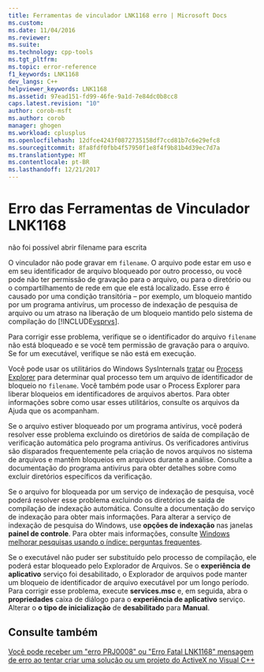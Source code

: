 ```yaml
---
title: Ferramentas de vinculador LNK1168 erro | Microsoft Docs
ms.custom: 
ms.date: 11/04/2016
ms.reviewer: 
ms.suite: 
ms.technology: cpp-tools
ms.tgt_pltfrm: 
ms.topic: error-reference
f1_keywords: LNK1168
dev_langs: C++
helpviewer_keywords: LNK1168
ms.assetid: 97ead151-fd99-46fe-9a1d-7e84dc0b8cc8
caps.latest.revision: "10"
author: corob-msft
ms.author: corob
manager: ghogen
ms.workload: cplusplus
ms.openlocfilehash: 12dfce4243f0872735158df7ccd81b7c6e29efc8
ms.sourcegitcommit: 8fa8fdf0fbb4f57950f1e8f4f9b81b4d39ec7d7a
ms.translationtype: MT
ms.contentlocale: pt-BR
ms.lasthandoff: 12/21/2017
---
```

# <a name="linker-tools-error-lnk1168"></a>Erro das Ferramentas de Vinculador LNK1168
não foi possível abrir filename para escrita  
  
 O vinculador não pode gravar em `filename`. O arquivo pode estar em uso e em seu identificador de arquivo bloqueado por outro processo, ou você pode não ter permissão de gravação para o arquivo, ou para o diretório ou o compartilhamento de rede em que ele está localizado. Esse erro é causado por uma condição transitória – por exemplo, um bloqueio mantido por um programa antivírus, um processo de indexação de pesquisa de arquivo ou um atraso na liberação de um bloqueio mantido pelo sistema de compilação do [!INCLUDE[vsprvs](../../assembler/masm/includes/vsprvs_md.md)].  
  
 Para corrigir esse problema, verifique se o identificador do arquivo `filename` não está bloqueado e se você tem permissão de gravação para o arquivo. Se for um executável, verifique se não está em execução.  
  
 Você pode usar os utilitários do Windows SysInternals [tratar](http://technet.microsoft.com/sysinternals/bb896655.aspx) ou [Process Explorer](http://technet.microsoft.com/sysinternals/bb896653) para determinar qual processo tem um arquivo de identificador de bloqueio no `filename`. Você também pode usar o Process Explorer para liberar bloqueios em identificadores de arquivos abertos. Para obter informações sobre como usar esses utilitários, consulte os arquivos da Ajuda que os acompanham.  
  
 Se o arquivo estiver bloqueado por um programa antivírus, você poderá resolver esse problema excluindo os diretórios de saída de compilação de verificação automática pelo programa antivírus. Os verificadores antivírus são disparados frequentemente pela criação de novos arquivos no sistema de arquivos e mantêm bloqueios em arquivos durante a análise. Consulte a documentação do programa antivírus para obter detalhes sobre como excluir diretórios específicos da verificação.  
  
 Se o arquivo for bloqueada por um serviço de indexação de pesquisa, você poderá resolver esse problema excluindo os diretórios de saída de compilação de indexação automática. Consulte a documentação do serviço de indexação para obter mais informações. Para alterar a serviço de indexação de pesquisa do Windows, use **opções de indexação** nas janelas **painel de controle**. Para obter mais informações, consulte [Windows melhorar pesquisas usando o índice: perguntas frequentes](http://windows.microsoft.com/en-us/windows/improve-windows-searches-using-index-faq#1TC=windows-7).  
  
 Se o executável não puder ser substituído pelo processo de compilação, ele poderá estar bloqueado pelo Explorador de Arquivos. Se o **experiência de aplicativo** serviço foi desabilitado, o Explorador de arquivos pode manter um bloqueio de identificador de arquivo executável por um longo período. Para corrigir esse problema, execute **services.msc** e, em seguida, abra o **propriedades** caixa de diálogo para o **experiência de aplicativo** serviço. Alterar o **o tipo de inicialização** de **desabilitado** para **Manual**.  
  
## <a name="see-also"></a>Consulte também  
 [Você pode receber um "erro PRJ0008" ou "Erro Fatal LNK1168" mensagem de erro ao tentar criar uma solução ou um projeto do ActiveX no Visual C++](http://support.microsoft.com/kb/308358)